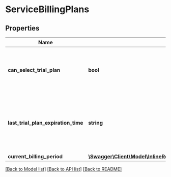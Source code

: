 # ServiceBillingPlans

## Properties
Name | Type | Description | Notes
------------ | ------------- | ------------- | -------------
**can_select_trial_plan** | **bool** | Can customer select trial plan for that service (if it exists)? | [optional] 
**last_trial_plan_expiration_time** | **string** | Expiration time of the last selected trial plan. Will be null if trial plan was not used. | [optional] 
**current_billing_period** | [**\Swagger\Client\Model\InlineResponse20013BillingPlansBuildServiceCurrentBillingPeriod**](InlineResponse20013BillingPlansBuildServiceCurrentBillingPeriod.md) |  | [optional] 

[[Back to Model list]](../README.md#documentation-for-models) [[Back to API list]](../README.md#documentation-for-api-endpoints) [[Back to README]](../README.md)



